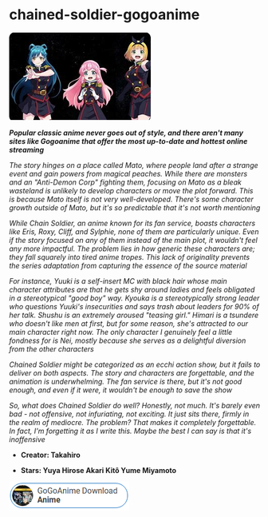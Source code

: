 # chained-soldier-gogoanime

<img src="https://github.com/Marlonkodriguez/chained-soldier-gogoanime/blob/main/cs.png"/>

***Popular classic anime never goes out of style, and there aren't many sites like Gogoanime that offer the most up-to-date and hottest online streaming***

*The story hinges on a place called Mato, where people land after a strange event and gain powers from magical peaches. While there are monsters and an "Anti-Demon Corp" fighting them, focusing on Mato as a bleak wasteland is unlikely to develop characters or move the plot forward. This is because Mato itself is not very well-developed. There's some character growth outside of Mato, but it's so predictable that it's not worth mentioning*

*While Chain Soldier, an anime known for its fan service, boasts characters like Eris, Roxy, Cliff, and Sylphie, none of them are particularly unique. Even if the story focused on any of them instead of the main plot, it wouldn't feel any more impactful. The problem lies in how generic these characters are; they fall squarely into tired anime tropes. This lack of originality prevents the series adaptation from capturing the essence of the source material*

*For instance, Yuuki is a self-insert MC with black hair whose main character attributes are that he gets shy around ladies and feels obligated in a stereotypical "good boy" way. Kyouka is a stereotypically strong leader who questions Yuuki's insecurities and says trash about leaders for 90% of her talk. Shushu is an extremely aroused "teasing girl." Himari is a tsundere who doesn't like men at first, but for some reason, she's attracted to our main character right now. The only character I genuinely feel a little fondness for is Nei, mostly because she serves as a delightful diversion from the other characters*

*Chained Soldier might be categorized as an ecchi action show, but it fails to deliver on both aspects. The story and characters are forgettable, and the animation is underwhelming. The fan service is there, but it's not good enough, and even if it were, it wouldn't be enough to save the show*

*So, what does Chained Soldier do well? Honestly, not much. It's barely even bad - not offensive, not infuriating, not exciting. It just sits there, firmly in the realm of mediocre. The problem? That makes it completely forgettable. In fact, I'm forgetting it as I write this. Maybe the best I can say is that it's inoffensive*

+  **Creator: Takahiro**

+  **Stars: Yuya Hirose Akari Kitô Yume Miyamoto**

<img src="https://github.com/Marlonkodriguez/chained-soldier-gogoanime/blob/main/dl.png"/>
